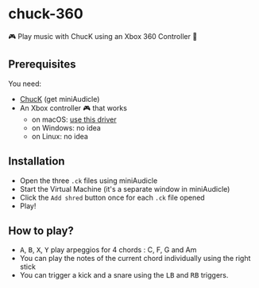 # chuck-360
🎮 Play music with ChucK using an Xbox 360 Controller 🎵

## Prerequisites

You need:

- [ChucK](http://chuck.cs.princeton.edu/release/) (get miniAudicle)
- An Xbox controller 🎮 that works
  - on macOS: [use this driver](http://tattiebogle.net/index.php/ProjectRoot/Xbox360Controller)
  - on Windows: no idea
  - on Linux: no idea
  
## Installation

- Open the three `.ck` files using miniAudicle
- Start the Virtual Machine (it's a separate window in miniAudicle)
- Click the `Add shred` button once for each `.ck` file opened
- Play!

## How to play?

- <kbd>A</kbd>, <kbd>B</kbd>, <kbd>X</kbd>, <kbd>Y</kbd> play arpeggios for 4 chords : C, F, G and Am
- You can play the notes of the current chord individually using the right stick
- You can trigger a kick and a snare using the <kbd>LB</kbd> and <kbd>RB</kbd> triggers.
